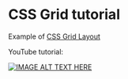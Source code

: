 # CSS Grid tutorial

Example of [CSS Grid Layout](https://developer.mozilla.org/pl/docs/Web/CSS/CSS_Grid_Layout)

YouTube tutorial:

[![IMAGE ALT TEXT HERE](https://img.youtube.com/vi/9zBsdzdE4sM/0.jpg)](https://www.youtube.com/watch?v=9zBsdzdE4sM)
